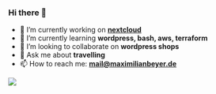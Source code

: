 ### Hi there 👋

- 🔭 I’m currently working on [**nextcloud**](https://github.com/mbeyer95/nextcloud)
- 🌱 I’m currently learning **wordpress, bash, aws, terraform**
- 👯 I’m looking to collaborate on **wordpress shops**
- 💬 Ask me about **travelling**
- 📫 How to reach me: [**mail@maximilianbeyer.de**](mailto:mail@maximilianbeyer.de)




<!--
**mbeyer95/mbeyer95** is a ✨ _special_ ✨ repository because its `README.md` (this file) appears on your GitHub profile.

Here are some ideas to get you started:

- 🔭 I’m currently working on ...
- 🌱 I’m currently learning ...
- 👯 I’m looking to collaborate on ...
- 🤔 I’m looking for help with ...
- 💬 Ask me about ...
- 📫 How to reach me: ...
- 😄 Pronouns: ...
- ⚡ Fun fact: ...
-->



![](https://komarev.com/ghpvc/?username=mbeyer95&color=blue)

